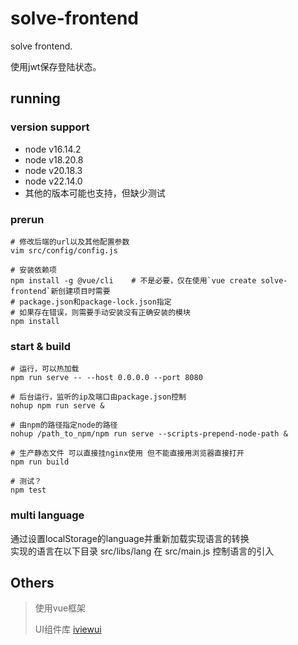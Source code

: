 # solve-frontend #

solve frontend.

使用jwt保存登陆状态。


running
--------------

### version support ###
* node v16.14.2
* node v18.20.8
* node v20.18.3
* node v22.14.0
* 其他的版本可能也支持，但缺少测试

### prerun ###
```shell
# 修改后端的url以及其他配置参数
vim src/config/config.js

# 安装依赖项 
npm install -g @vue/cli    # 不是必要，仅在使用`vue create solve-frontend`新创建项目时需要 
# package.json和package-lock.json指定
# 如果存在错误，则需要手动安装没有正确安装的模块
npm install              
```

### start & build  ###
``` shell
# 运行，可以热加载
npm run serve -- --host 0.0.0.0 --port 8080

# 后台运行，监听的ip及端口由package.json控制
nohup npm run serve &

# 由npm的路径指定node的路径
nohup /path_to_npm/npm run serve --scripts-prepend-node-path &

# 生产静态文件 可以直接挂nginx使用 但不能直接用浏览器直接打开
npm run build

# 测试？
npm test
```

### multi language  ###
通过设置localStorage的language并重新加载实现语言的转换  
实现的语言在以下目录 src/libs/lang
在 src/main.js 控制语言的引入


Others
--------------

> 使用vue框架
> 
> UI组件库 [iviewui](https://www.iviewui.com/)

